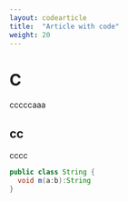 ```yaml
---
layout: codearticle
title:  "Article with code"
weight: 20
---
```


# C

cccccaaa

## cc

cccc

```java
public class String {
  void m(a:b):String
}
```
